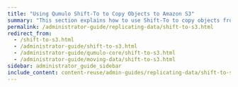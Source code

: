 ```yaml
---
title: "Using Qumulo Shift-To to Copy Objects to Amazon S3"
summary: "This section explains how to use Shift-To to copy objects from a directory in a Qumulo cluster to a folder in an Amazon Simple Storage Service (Amazon S3) bucket and how to manage Shift relationships."
permalink: /administrator-guide/replicating-data/shift-to-s3.html
redirect_from:
  - /shift-to-s3.html
  - /administrator-guide/shift-to-s3.html
  - /administrator-guide/qumulo-core/shift-to-s3.html
  - /administrator-guide/moving-data/shift-to-s3.html
sidebar: administrator_guide_sidebar
include_content: content-reuse/admin-guides/replicating-data/shift-to-s3.md
---
```


